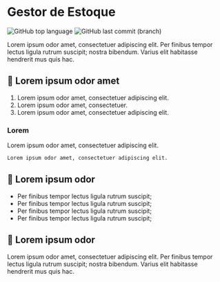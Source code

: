 # Gestor de Estoque

![GitHub top language](https://img.shields.io/github/languages/top/NFTSZ/flask-project)
![GitHub last commit (branch)](https://img.shields.io/github/last-commit/NFTSZ/flask-project/main)

Lorem ipsum odor amet, consectetuer adipiscing elit. Per finibus tempor lectus ligula rutrum suscipit; nostra bibendum.
Varius elit habitasse hendrerit mus quis hac. 

## 🔨 Lorem ipsum odor amet

1. Lorem ipsum odor amet, consectetuer adipiscing elit.
2. Lorem ipsum odor amet, consectetuer.
3. Lorem ipsum odor amet, consectetuer adipiscing elit.

### Lorem

Lorem ipsum odor amet, consectetuer adipiscing elit.

```python
Lorem ipsum odor amet, consectetuer adipiscing elit.
```

## 📃 Lorem ipsum odor 

- Per finibus tempor lectus ligula rutrum suscipit;
- Per finibus tempor lectus ligula rutrum suscipit;
- Per finibus tempor lectus ligula rutrum suscipit;
- Per finibus tempor lectus ligula rutrum suscipit;

## 💞 Lorem ipsum odor 

Lorem ipsum odor amet, consectetuer adipiscing elit. Per finibus tempor lectus ligula rutrum suscipit; nostra bibendum.
Varius elit habitasse hendrerit mus quis hac. 
